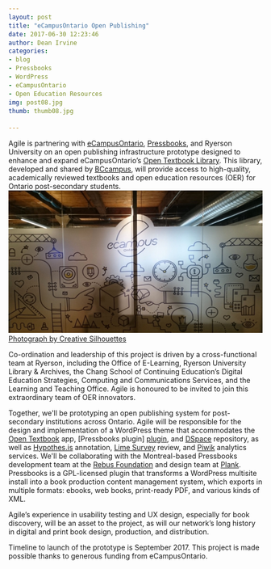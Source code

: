 ```yaml
---
layout: post
title: "eCampusOntario Open Publishing"
date: 2017-06-30 12:23:46
author: Dean Irvine
categories:
- blog
- Pressbooks
- WordPress
- eCampusOntario
- Open Education Resources
img: post08.jpg
thumb: thumb08.jpg

---
```


Agile is partnering with [eCampusOntario][eCampus], [Pressbooks][press], and Ryerson University on an open publishing infrastructure prototype designed to enhance and expand eCampusOntario’s [Open Textbook Library][otl]. This library, developed and shared by [BCcampus][bc], will provide access to  high-quality, academically reviewed textbooks and open education resources (OER) for Ontario post-secondary students.
![eCampusOntario](/assets/img/blog/ecampusontario_office.jpg)[Photograph by Creative Silhouettes][cs]

Co-ordination and leadership of this   project is driven by a cross-functional team at Ryerson, including the Office of E-Learning, Ryerson University Library & Archives, the Chang School of Continuing Education’s Digital Education Strategies, Computing and Communications Services, and the Learning and Teaching Office. Agile is honoured to be invited to join this extraordinary team of OER innovators.

Together, we'll be prototyping an open publishing system for post-secondary institutions across Ontario. Agile will be responsible for the design and implementation of a WordPress theme that accommodates the [Open Textbook][opentext] app, [Pressbooks plugin] [plugin], and [DSpace][dspace] repository, as well as [Hypothes.is][hypo] annotation, [Lime Survey][lime] review, and [Piwik][piwik] analytics services. We'll be collaborating with the Montreal-based Pressbooks development team at the [Rebus Foundation][rebus] and design team at [Plank][plank]. Pressbooks is a GPL-licensed plugin that transforms a WordPress multisite install into a book production content management system, which exports in multiple formats: ebooks, web books, print-ready PDF, and various kinds of XML. 

Agile’s experience in usability testing and UX design, especially for book discovery, will be an asset to the project, as will our network’s long history in digital and print book design, production, and distribution.

Timeline to launch of the prototype is September 2017. This project is made possible thanks to generous funding from eCampusOntario.

[eCampus]: https://www.ecampusontario.ca/
[opentext]: https://open.bccampus.ca/
[bc]: https://bccampus.ca/
[plugin]: https://github.com/pressbooks/pressbooks
[dspace]: http://www.dspace.org/
[otl]: https://openlibrary.ecampusontario.ca/
[press]: https://pressbooks.com/
[agile]: http://agilehumanities.ca
[hypo]: https://web.hypothes.is/
[lime]: https://www.limesurvey.org/
[piwik]: https://piwik.org/
[rebus]: https://rebus.foundation/
[plank]: https://www.plankdesign.com/en
[cs]: https://twitter.com/csvinyls/status/857331839463112704
